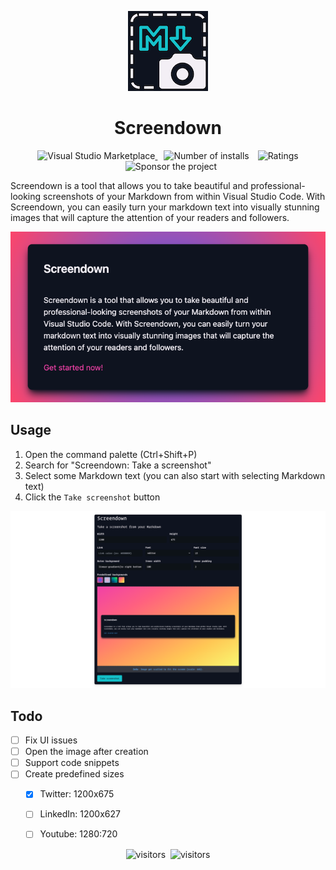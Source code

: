 <p align="center">
  <img alt="Screendown" src="assets/icon-128x128.png">
</p>

<h1 align="center">Screendown</h1>

<p align="center">
  <a href="https://marketplace.visualstudio.com/items?itemName=eliostruyf.screendown" title="Check it out on the Visual Studio Marketplace">
    <img src="https://vsmarketplacebadges.dev/version/eliostruyf.screendown.svg" alt="Visual Studio Marketplace" style="display: inline-block" />
  </a>

  <img src="https://vsmarketplacebadges.dev/installs/eliostruyf.screendown.svg" alt="Number of installs"  style="display: inline-block;margin-left:10px" />

  <img src="https://vsmarketplacebadges.dev/rating/eliostruyf.screendown.svg" alt="Ratings" style="display: inline-block;margin-left:10px" />

  <a href="https://github.com/sponsors/estruyf" title="Become a sponsor" style="margin-left:10px">
    <img src="https://img.shields.io/github/sponsors/estruyf?color=%23CE2E7C&logo=github&style=flat" alt="Sponsor the project" style="display: inline-block" />
  </a>
</p>

Screendown is a tool that allows you to take beautiful and professional-looking screenshots of your Markdown from within Visual Studio Code. With Screendown, you can easily turn your markdown text into visually stunning images that will capture the attention of your readers and followers.

<p align="center">
  <img alt="Sample image from Screendown" src="/assets/screendown-sample.png" width="600px">
</p>

## Usage

1. Open the command palette (Ctrl+Shift+P)
2. Search for "Screendown: Take a screenshot"
3. Select some Markdown text (you can also start with selecting Markdown text)
4. Click the `Take screenshot` button

<p align="center">
  <img alt="Sample image from Screendown" src="/assets/screendown-ui.png">
</p>

## Todo

- [ ] Fix UI issues
- [ ] Open the image after creation
- [ ] Support code snippets
- [ ] Create predefined sizes
  - [x] Twitter: 1200x675
  - [ ] LinkedIn: 1200x627
  - [ ] Youtube: 1280:720


<p align="center">
  <img src="https://api.visitorbadge.io/api/visitors?path=https%3A%2F%2Fgithub.com%2Festruyf%2Fscreendown&countColor=%230e131f&style=flat" alt="visitors" />&nbsp;
  <img src="https://api.visitorbadge.io/api/visitors?path=https%3A%2F%2Fgithub.com%2Festruyf%2Fscreendown%2Fusers&label=Usage&countColor=%230e131f&style=flat" alt="visitors" />
</p>